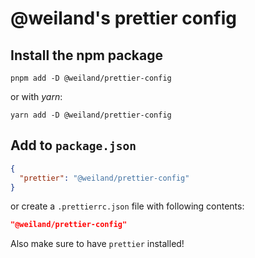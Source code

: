 # @weiland's prettier config

## Install the npm package

```command
pnpm add -D @weiland/prettier-config
```

or with _yarn_:

```command
yarn add -D @weiland/prettier-config
```

## Add to `package.json`

```json
{
  "prettier": "@weiland/prettier-config"
}
```

or create a `.prettierrc.json` file with following contents:

```json
"@weiland/prettier-config"
```

Also make sure to have `prettier` installed!
